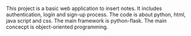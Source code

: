 This project is a basic web application to insert notes.
It includes authentication, login and sign-up process.
The code is about python, html, java script and css.
The main framework is python-flask.
The main concecpt is object-oriented programming.